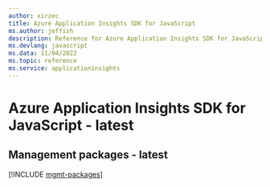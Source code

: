 ```yaml
---
author: xirzec
title: Azure Application Insights SDK for JavaScript
ms.author: jeffish
description: Reference for Azure Application Insights SDK for JavaScript
ms.devlang: javascript
ms.data: 11/04/2022
ms.topic: reference
ms.service: applicationinsights
---
```

# Azure Application Insights SDK for JavaScript - latest

## Management packages - latest
[!INCLUDE [mgmt-packages](application-insights-mgmt-index.md)]